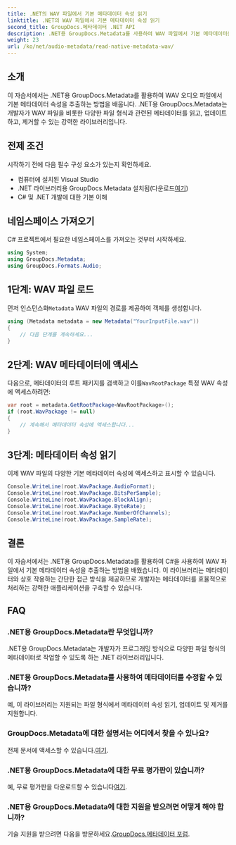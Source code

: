 ```yaml
---
title: .NET의 WAV 파일에서 기본 메타데이터 속성 읽기
linktitle: .NET의 WAV 파일에서 기본 메타데이터 속성 읽기
second_title: GroupDocs.메타데이터 .NET API
description: .NET용 GroupDocs.Metadata를 사용하여 WAV 파일에서 기본 메타데이터를 추출하는 방법을 알아보세요. WAV 파일 속성을 읽기 위한 쉬운 C# 자습서입니다.
weight: 23
url: /ko/net/audio-metadata/read-native-metadata-wav/
---
```

## 소개
이 자습서에서는 .NET용 GroupDocs.Metadata를 활용하여 WAV 오디오 파일에서 기본 메타데이터 속성을 추출하는 방법을 배웁니다. .NET용 GroupDocs.Metadata는 개발자가 WAV 파일을 비롯한 다양한 파일 형식과 관련된 메타데이터를 읽고, 업데이트하고, 제거할 수 있는 강력한 라이브러리입니다.
## 전제 조건
시작하기 전에 다음 필수 구성 요소가 있는지 확인하세요.
- 컴퓨터에 설치된 Visual Studio
-  .NET 라이브러리용 GroupDocs.Metadata 설치됨(다운로드[여기](https://releases.groupdocs.com/metadata/net/))
- C# 및 .NET 개발에 대한 기본 이해

## 네임스페이스 가져오기
C# 프로젝트에서 필요한 네임스페이스를 가져오는 것부터 시작하세요.
```csharp
using System;
using GroupDocs.Metadata;
using GroupDocs.Formats.Audio;
```
## 1단계: WAV 파일 로드
 먼저 인스턴스화`Metadata` WAV 파일의 경로를 제공하여 객체를 생성합니다.
```csharp
using (Metadata metadata = new Metadata("YourInputFile.wav"))
{
    // 다음 단계를 계속하세요...
}
```
## 2단계: WAV 메타데이터에 액세스
 다음으로, 메타데이터의 루트 패키지를 검색하고 이를`WavRootPackage` 특정 WAV 속성에 액세스하려면:
```csharp
var root = metadata.GetRootPackage<WavRootPackage>();
if (root.WavPackage != null)
{
    // 계속해서 메타데이터 속성에 액세스합니다...
}
```
## 3단계: 메타데이터 속성 읽기
이제 WAV 파일의 다양한 기본 메타데이터 속성에 액세스하고 표시할 수 있습니다.
```csharp
Console.WriteLine(root.WavPackage.AudioFormat);
Console.WriteLine(root.WavPackage.BitsPerSample);
Console.WriteLine(root.WavPackage.BlockAlign);
Console.WriteLine(root.WavPackage.ByteRate);
Console.WriteLine(root.WavPackage.NumberOfChannels);
Console.WriteLine(root.WavPackage.SampleRate);
```

## 결론
이 자습서에서는 .NET용 GroupDocs.Metadata를 활용하여 C#을 사용하여 WAV 파일에서 기본 메타데이터 속성을 추출하는 방법을 배웠습니다. 이 라이브러리는 메타데이터와 상호 작용하는 간단한 접근 방식을 제공하므로 개발자는 메타데이터를 효율적으로 처리하는 강력한 애플리케이션을 구축할 수 있습니다.

## FAQ
### .NET용 GroupDocs.Metadata란 무엇입니까?
.NET용 GroupDocs.Metadata는 개발자가 프로그래밍 방식으로 다양한 파일 형식의 메타데이터로 작업할 수 있도록 하는 .NET 라이브러리입니다.
### .NET용 GroupDocs.Metadata를 사용하여 메타데이터를 수정할 수 있습니까?
예, 이 라이브러리는 지원되는 파일 형식에서 메타데이터 속성 읽기, 업데이트 및 제거를 지원합니다.
### GroupDocs.Metadata에 대한 설명서는 어디에서 찾을 수 있나요?
 전체 문서에 액세스할 수 있습니다.[여기](https://tutorials.groupdocs.com/metadata/net/).
### .NET용 GroupDocs.Metadata에 대한 무료 평가판이 있습니까?
 예, 무료 평가판을 다운로드할 수 있습니다[여기](https://releases.groupdocs.com/).
### .NET용 GroupDocs.Metadata에 대한 지원을 받으려면 어떻게 해야 합니까?
 기술 지원을 받으려면 다음을 방문하세요.[GroupDocs.메타데이터 포럼](https://forum.groupdocs.com/c/metadata/14).